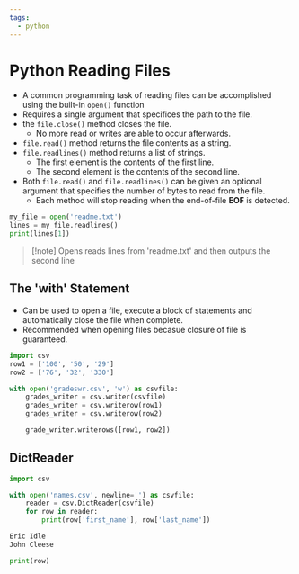 ```yaml
---
tags:
  - python
---
```


# Python Reading Files
- A common programming task of reading files can be accomplished using the built-in `open()` function
- Requires a single argument that specifices the path to the file.
- the `file.close()` method closes the file.
	- No more read or writes are able to occur afterwards.
- `file.read()` method returns the file contents as a string.
- `file.readlines()` method returns a list of strings.
	- The first element is the contents of the first line.
	- The second element is the contents of the second line.
- Both `file.read()` and `file.readlines()` can be given an optional argument that specifies the number of bytes to read from the file. 
	- Each method will stop reading when the end-of-file **EOF** is detected.

```Python
my_file = open('readme.txt')
lines = my_file.readlines()
print(lines[1])
```
>[!note] Opens reads lines from 'readme.txt' and then outputs the second line


## The 'with' Statement
- Can be used to open a file, execute a block of statements and automatically close the file when complete.
- Recommended when opening files becasue closure of file is guaranteed.
```Python
import csv
row1 = ['100', '50', '29']
row2 = ['76', '32', '330']

with open('gradeswr.csv', 'w') as csvfile:
	grades_writer = csv.writer(csvfile)
	grades_writer = csv.writerow(row1)
	grades_writer = csv.writerow(row2)

	grade_writer.writerows([row1, row2])
```


## DictReader
```Python
import csv

with open('names.csv', newline='') as csvfile:
    reader = csv.DictReader(csvfile)
    for row in reader:
        print(row['first_name'], row['last_name'])

Eric Idle
John Cleese

print(row)
```